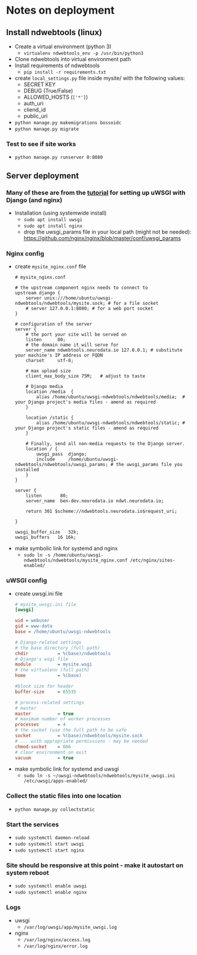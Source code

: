# Notes on deployment

## Install ndwebtools (linux)
- Create a virtual environment (python 3)
    - `virtualenv ndwebtools_env -p /usr/bin/python3`
- Clone ndwebtools into virtual environment path
- Install requirements of ndwebtools
    - `pip install -r requirements.txt`
- create `local_settings.py` file inside mysite/ with the following values:
    - SECRET KEY
    - DEBUG (True/False)
    - ALLOWED_HOSTS (`['*']`)
    - auth_uri
    - cliend_id
    - public_uri
- `python manage.py makemigrations bossoidc`
- `python manage.py migrate`

### Test to see if site works
- `python manage.py runserver 0:8080`

## Server deployment
### Many of these are from the [tutorial](https://uwsgi-docs.readthedocs.io/en/latest/tutorials/Django_and_nginx.html) for setting up uWSGI with Django (and nginx)
- Installation (using systemwide install)
    - `sudo apt install uwsgi`
    - `sudo apt install nginx`
    - drop the uwsgi_params file in your local path (might not be needed): https://github.com/nginx/nginx/blob/master/conf/uwsgi_params
### Nginx config
- create `mysite_nginx.conf` file
    ```apacheconf
    # mysite_nginx.conf

    # the upstream component nginx needs to connect to
    upstream django {
        server unix:///home/ubuntu/uwsgi-ndwebtools/ndwebtools/mysite.sock; # for a file socket
        # server 127.0.0.1:8080; # for a web port socket
    }

    # configuration of the server
    server {
        # the port your site will be served on
        listen      80;
        # the domain name it will serve for
        server_name ndwebtools.neurodata.io 127.0.0.1; # substitute your machine's IP address or FQDN
        charset     utf-8;

        # max upload size
        client_max_body_size 75M;   # adjust to taste

        # Django media
        location /media  {
            alias /home/ubuntu/uwsgi-ndwebtools/ndwebtools/media;  # your Django project's media files - amend as required
        }

        location /static {
            alias /home/ubuntu/uwsgi-ndwebtools/ndwebtools/static; # your Django project's static files - amend as required
        }

        # Finally, send all non-media requests to the Django server.
        location / {
            uwsgi_pass  django;
            include     /home/ubuntu/uwsgi-ndwebtools/ndwebtools/uwsgi_params; # the uwsgi_params file you installed
        }
    }

    server {
        listen       80;
        server_name  ben-dev.neurodata.io ndwt.neurodata.io;

        return 301 $scheme://ndwebtools.neurodata.io$request_uri;

    }

    uwsgi_buffer_size   32k;
    uwsgi_buffers   16 16k;
    ```
- make symbolic link for systemd and nginx
    - `sudo ln -s /home/ubuntu/uwsgi-ndwebtools/ndwebtools/mysite_nginx.conf /etc/nginx/sites-enabled/`

### uWSGI config
- create uwsgi.ini file
    ```ini
    # mysite_uwsgi.ini file
    [uwsgi]

    uid = webuser
    gid = www-data
    base = /home/ubuntu/uwsgi-ndwebtools

    # Django-related settings
    # the base directory (full path)
    chdir           = %(base)/ndwebtools
    # Django's wsgi file
    module          = mysite.wsgi
    # the virtualenv (full path)
    home            = %(base)

    #block size for header
    buffer-size     = 65535

    # process-related settings
    # master
    master          = true
    # maximum number of worker processes
    processes       = 4
    # the socket (use the full path to be safe
    socket          = %(base)/ndwebtools/mysite.sock
    # ... with appropriate permissions - may be needed
    chmod-socket    = 666
    # clear environment on exit
    vacuum          = true
    ```
- make symbolic link for systemd and uwsgi
    - `sudo ln -s ~/uwsgi-ndwebtools/ndwebtools/mysite_uwsgi.ini /etc/uwsgi/apps-enabled/`

### Collect the static files into one location
- `python manage.py collectstatic`


### Start the services
- `sudo systemctl daemon-reload`
- `sudo systemctl start uwsgi`
- `sudo systemctl start nginx`

### Site should be responsive at this point - make it autostart on system reboot
- `sudo systemctl enable uwsgi`
- `sudo systemctl enable nginx`

### Logs
- uwsgi
    - `/var/log/uwsgi/app/mysite_uwsgi.log`
- nginx
    - `/var/log/nginx/access.log`
    - `/var/log/nginx/error.log`